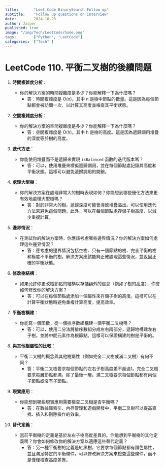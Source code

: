 ```yaml
---
title:       "Leet Code BinarySearch Follow up"
subtitle:    "Follow up questions on interview"
date:        2024-10-23
author: Jasper
published: true
image: "/img/Tech/LeetCode/home.png"
tags:        ["Python", "LeetCode"]
categories:  ["Tech" ]
---
```


# LeetCode 110. 平衡二叉樹的後續問題

1. **時間複雜度分析**：
   - 你的解決方案的時間複雜度是多少？你能解釋一下為什麼嗎？
     - 答：時間複雜度是 O(n)，其中 n 是樹中節點的數量。這是因為每個節點都會被訪問一次，以計算其高度並檢查其平衡狀態。

2. **空間複雜度分析**：
   - 你的解決方案的空間複雜度是多少？你能解釋一下為什麼嗎？
     - 答：空間複雜度是 O(h)，其中 h 是樹的高度。這是因為遞歸調用堆疊的深度等於樹的高度。

3. **迭代方法**：
   - 你能使用堆疊而不是遞歸來實現 `isBalanced` 函數的迭代版本嗎？
     - 答：可以，使用堆疊來模擬遞歸調用，並在每個節點處記錄其高度和平衡狀態。這樣可以避免遞歸調用的開銷。

4. **處理大型樹**：
   - 你的解決方案在處理非常大的樹時表現如何？你能想到哪些優化方法來更有效地處理大型樹嗎？
     - 答：對於非常大的樹，遞歸深度可能會導致堆疊溢出。可以使用迭代方法來避免這個問題。此外，可以在每個節點處存儲子樹高度，以減少重複計算。

5. **邊界情況**：
   - 在測試你的解決方案時，你應該考慮哪些邊界情況？你的解決方案如何處理這些邊界情況？
     - 答：應考慮的邊界情況包括空樹、只有一個節點的樹、完全平衡的樹和極度不平衡的樹。解決方案應該能夠正確處理這些情況，並返回正確的平衡狀態。

6. **修改樹結構**：
   - 如果允許你更改樹節點的結構以存儲額外的信息（例如子樹的高度），你會如何修改你的解決方案？
     - 答：可以在每個節點處添加一個屬性來存儲子樹的高度。這樣可以在計算平衡狀態時避免重複計算高度，提高效率。

7. **平衡樹構建**：
   - 你能寫一個函數，從一個排序數組構建一個平衡二叉樹嗎？
     - 答：可以，使用二分法將排序數組分成左右兩部分，遞歸地構建左右子樹，並將中間元素作為根節點。這樣可以保證構建的樹是平衡的。

8. **與其他樹屬性的比較**：
   - 平衡二叉樹的概念與其他樹屬性（例如完全二叉樹或滿二叉樹）有何不同？
     - 答：平衡二叉樹要求每個節點的左右子樹高度差不超過1。完全二叉樹要求每層節點都滿，除了最後一層。滿二叉樹要求每個節點都有兩個子節點或沒有子節點。

9. **現實應用**：
   - 你能想到哪些現實應用需要檢查二叉樹是否平衡嗎？
     - 答：在數據庫索引、內存管理和遊戲開發中，平衡二叉樹可以提高查找、插入和刪除操作的效率。

10. **替代定義**：
    - 當前平衡樹的定義是基於左右子樹高度差異的。你能想到平衡樹的其他定義嗎？你會如何修改你的解決方案以適應這些替代定義？
      - 答：另一種平衡樹的定義是紅黑樹，它要求每個節點都有顏色屬性，並且滿足特定的平衡條件。可以修改解決方案來檢查這些條件，而不是僅僅檢查高度差異。